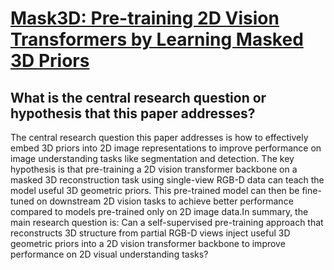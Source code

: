 # [Mask3D: Pre-training 2D Vision Transformers by Learning Masked 3D Priors](https://arxiv.org/abs/2302.14746)

## What is the central research question or hypothesis that this paper addresses?

The central research question this paper addresses is how to effectively embed 3D priors into 2D image representations to improve performance on image understanding tasks like segmentation and detection. The key hypothesis is that pre-training a 2D vision transformer backbone on a masked 3D reconstruction task using single-view RGB-D data can teach the model useful 3D geometric priors. This pre-trained model can then be fine-tuned on downstream 2D vision tasks to achieve better performance compared to models pre-trained only on 2D image data.In summary, the main research question is: Can a self-supervised pre-training approach that reconstructs 3D structure from partial RGB-D views inject useful 3D geometric priors into a 2D vision transformer backbone to improve performance on 2D visual understanding tasks?
